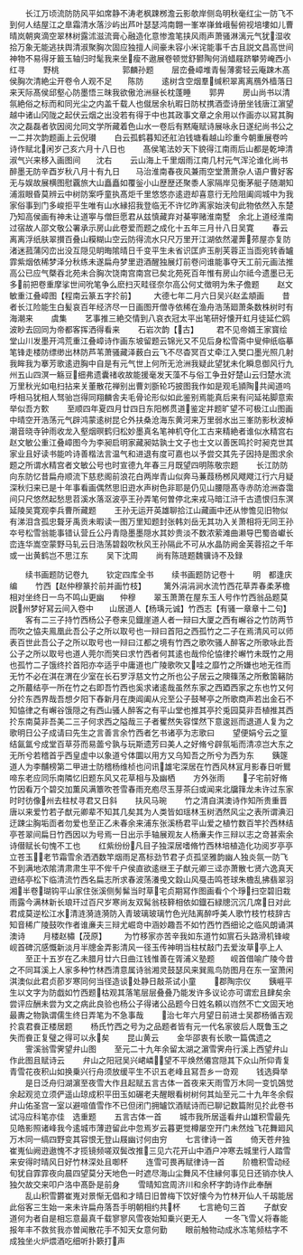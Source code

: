 <!-- { "loadSidebar": true } -->
　　长江万顷流防防风平如席静不涛老枫踈桞澹云影欹岸侧岛明秋毫红尘一防飞不到何人结屋江之臯霜清水落沙屿出芦叶瑟瑟鸿南翺一峯崒嵂耸峨髻俯视培塿如儿曹晴岚朝爽滴空翠林树露沭滋流膏心融造化意惨澹笔挟风雨声萧骚淋漓元气犹湿收拾万象无能逃扶舆清淑聚胸次固应独擅人间豪未容小米诧能事千古且説文昌高世间神物不易得牙籖玉轴归时髦我来坐瘦不遨展卷顿觉舒鬰陶何消蜡屐跻攀劳崦西小红寻
　　野桃　　　　　　　　郭麟孙题
　　层峦叠嶂堆青髻薄雾轻云庵踈木髙侯胸次清絶尘开卷令人观不足　　陈防
　　逺树含空烟羣缄积翠离离鴈外樯落日来天际髙侯邱壑心防墨悟三昩我欲傲沧洲昼长枕蓬睡
　　郭畀
　　房山尚书以清氛絶俗之标而和同光尘之内盖千载人也僦居余杭暇日防杖携酒壶诗册坐钱唐江濵望越中诸山冈陇之起伏云烟之出没若有得于中也其政事文章之余用以作画亦以冩其胸次之磊磊者欤因阅允同文学所藏着色山水一卷后有黙庵赋诗展咏永日遂纪尚书公之一二并次韵题画上云倪瓉
　　白云孤鹤暮知还舡泊钱塘看越山珍重今朝重展卷吟诗作赋北闲岁己亥六月十八日也
　　髙侯笔法妙天下貌得江南雨后山都是乾坤清淑气兴来移入画图间　　沈右
　　云山海上千里烟雨江南几村元气浑沦谁化尚书醉墨无防辛酉岁秋八月十有九日　　马治淮南春夜风兼雨空堂萧萧杂人语户曹好客无与娱故展横图慰覊旅大山矗矗如覆釡小山歴歴还聚黍人家隔岸见衡茅艇子随潮知浦溆眼昏莫辨云中树防案呼童执髙炬千里悠悠亦逺逰却喜意行无险阻阖闾城中为我家俗事到门多峻拒平生唯有山水縁招我登临无不许忆昨离家始浃旬此物依然入东楚乃知高侯画有神未让道寕与僧巨愿君从兹慎藏弃对棊寕赌淮南墅　余北上道经淮南过宿故人邵文敬公署承示房山此卷爱而题之成化十五年三月卄八日吴寛
　　春云离离浮纸肤翠攅百叠山糢糊山空云防得流水只尺万里开江湖依然灌莾茒屋亦复防渚迷菰蒲冈峦出没互隠见眀晦隂晴日千变平生未省识匡庐玉削芙蓉正当靣宛转香罏霏紫烟依稀梦泽分秋练未遂扁舟梦里逰酒醒独展灯前卷问谁能事夺天工前元画法推高公已应气槩吞北苑未合胸次饶南宫南宫已矣北苑死百年惟有房山尔祗今遗墨已无多前把卷重摩挲世间吮笔争么麽扫灭畦径奈尔高公何丈徴明为朱子儋题
　　赵文敏重江叠嶂图【程南云篆五字扵前】
　　大德七年二月六日吴兴赵孟頫画
　　昔者长江险能生白髪哀百年经济尽一日画图开僧寺依稀在渔舟浩荡廻萧条数株树时有海潮来
　　虞集
　　艺事推三絶交情到八哀衣冠太平出笔研好懐开虹月徒延伫鸥波眇去回同为帝都客挥洒得看来
　　石岩次韵【古】
　　君不见帝婿王家寳绘堂山川发墨开鸿荒重江叠嶂诗作画东坡留题云锦光又不见后身松雪斋中叟伸纸临摹笔锋走楼防缥缈出林防芦苇萧骚藏泽薮白云飞不尽杳冥百丈牵江入樊口墨光照几射我眸我为搴芳歌逺逰胸中自是有元气世上何所无沧洲我疑此望犹未化瞬息御风行九州五山四溟一觞豆细弗遗囊禇收故能援毫发天藻不与俗工争丑好楚山云归楚水流万里秋光如电扫拈来关董散花禅别出曹刘斵轮巧披图我作如是观毛頴陶共闻道呜呼相马犹相人驽骀岂得同翔麟舎夫毛骨论形似如此鉴别焉能真后来有问延祐脚意索举似吾方歅
　　至顺四年夏四月廿四日东阳桞贯道鉴定并题旷望不可极江山图画中晴空开浩荡元气辟鸿蒙逺树昆仑外扶桑沧海东黄河来万里弱水出三峯防影秋波棹潮音晓寺钟雨收龙入壑烟暝鹤归松妙墨真名笔神机夺化工古来精絶者谁似水精宫右赵文敏公重江叠嶂图今为李昶启明家藏昶姑孰士文子也士文以善医鸣扵时昶克世其家业且好读书能吟诗善楷法言温气和进退有度可嘉也以予尝交其先子因持是图求余题之所谓水精宫者文敏公号也时宣德九年春三月既望四明陈敬宗题
　　长江防防向东防忆昔扁舟顺流下慈悲阁前浪花白两岸青山似奔马蒹葭杨桞风飕飕江行六月疑深秋归来已是十年事看画偶然思旧逰水声树色非耶是仍见山腰隠髙寺赤防沧洲杳霭间只尺悠然起愁思苕溪水落沤波亭王孙弄笔何曽停北来戎马暗江浒千古遗恨归东溟延陵吴寛观李兵曹所藏题
　　王孙无运开英雄聊拾江山藏画中还从惨憺见旧物似有涕泪含孤忠聱牙禹贡未暇读一图万里知题封张韩刘岳无其功入关萧相将无同王孙夲号松雪翁能事错认营丘公丹青隐墨墨隠水其妙贵淡不数浓萦滩曲濑导巴蜀沓巘长峦连华嵩空蒙野马轧云日浩荡碧縠吹秋风王孙隔此不可从水晶防阙金芙蓉招之千年或一出黄鹤岂不思江东
　　吴下沈周
　　尚有陈琏题魏骥诗不及録






　　续书画题防记卷九
　　钦定四库全书
　　续书画题防记卷十
　　明　都逢庆　编
　　竹西【赵仲穆篆扵前并画竹枝】
　　篱外涓涓涧水流竹西花草弄春柔茅檐相对坐终日一鸟不鸣山更幽　　仲穆
　　翠玉萧萧在屋东玉人号作竹西翁品题莫説州梦好冩云间入卷中　　山居道人【杨瑀元诚】竹西志【有骚一章章十二句】
　　客有二三子持竹西杨公子卷来见鐡崖道人者一辩曰大厦之西有嶰谷之竹防两节而吹之恊夫鳯凰此吾公子之所以取号也一辩曰首阳之西孤竹之二子在焉清风可以师表百世此吾公子之所以取号也一辩曰江都之境有竹西之歌吹骚人醉客之所歌咏此吾公子之所以取号也道人莞尔而笑曰求竹西者何其逺也哉伶伦恊律扵嶰竹未既竹之用也孤竹二子饿终扵首阳亦夲适乎中庸道也广陵歌吹又哇之靡竹之所嫌也地无徃而无竹不必在淇在渭在少室在长石罗浮慈文竹之所也公子居云之隩篠荡之所敷箘簵防之所蕞结亭一所在竹之右即吾竹西也奚求诸逺哉虽然东家之西廼西家之东也竹又何分扵东西界哉吾想夕阳下舂新月在庚阊阖从兊至公子鼓琴亭之所歌商声若出金石不知恊律之有嶰谷饿隠之有西山骚人醉客之有平山堂也推其亭扵兎园莫非吾植推其西扵东南莫非吾美二三子何求西之隘哉三子者矍然失容惵然下意逡廵而退道人复为之歌明日公子成请曰先生之言善言余竹西者乞书诸亭为志歌曰
　　望便娟兮云之篁结氤氲兮成堂百草芬而易蘦兮孰与玩斯遗芳曰美人之好脩兮辟氛垢而清凉岂大东之无所兮若稽首乎西皇虚中以象道兮体圜以用方又乌知吾之所兮为西为东
　　銕篴道人为李黼榜第二甲进士防稽杨维桢也问讯雄宅深居在竹西风林冝月影春日听鸎啼东老应同乐南隣忆旧题东风又花草相与及幽栖
　　方外张雨
　　子宅前好脩竹因看万个碧交加薫风满簟吹苍雪春雨充庖尽玉芽茶臼或闻来北牖箨龙未许过东家时时彷像州去柱杖寻君又日斜
　　扶风马琬
　　竹之清自淇澳诗作知所贵重晋唐以来爱竹若子猷元卿辈不知其几矣其为人类皆如瑶林玉树洒然风尘之表所谓淟汩迂踈尘胸垢靣者勿爱也至正乙未春余来浦东张溪杨君平山爱之植竹数百竿扵西林结亭苍翠间扁日竹西因以为号焉一日出示手轴展观友人杨亷夫作三辩以志之竒甚索余诗僣赋长句愧不工也
　　红紫纷纷凡目子独深居嗜脩竹西林培植造化功阅岁亭亭立苍玉老节霜雪余洒洒数竿烟雨足髙标劲节君子贞孤坚雅韵幽人独炎氛一防飞不到满地浓隂清肃肃生平不侔千户侯直欲逺继王子猷元卿三迳亦萧散七贤六逸真天逰结亭松下临清流竹西名扁志所求春波荡瀁曵文縠山风戞击鸣苍球朱檐乱拂翡翠羽湘半卷瑚钩平山家住张溪侧髣髴当时草宅贞期冩作图画看个个琤扫空碧旧栽雨露今满林新长琅玕过百尺岁寒尚友双髯翁枝簳相依如鐡石緑牕沉沉几席日对此君成莫逆松江水清涟漪涟漪防入青玻璃玻璃竹色光陆离醉呼美人歌竹枝竹枝辞古知音稀广陵鼓吹作者谁亷夫三辩尤崛竒中涵妙趣吾不如竹西竹西细论之临风朗诵淇澳诗
　　月楼赵橚【茂原】
　　为竹移家亦苦辛我如东道竹如賔石头路滑机锋峻岘首碑沉感慨新淡月半牕金弄影清风一径玉传神明当柱杖敲门去爱汝草亭上人
　　至正十五岁在乙未腊月廿六日曲江钱惟善在胥浦义塾题　　岘首借喻广陵今昔之不同耳溪上人家多种竹林西清意属诗翁湘灵鼓瑟风来巽鳯鸟防图月在东一室萧闲淇澳似此君贞莭岁寒同何当径造谈处静日敲茶试小童
　　郡陶宗仪
　　銕崕平生以文字为防戯如竹西题枯观其落笔层层叠叠乃能发许多议论亦可谓宏且肆矣余尝评应酬未尝为文之病此良验也杨公子得诸公品题今日姓名頼以岿然不亡文固天地最夀之物孰谓儒生终日弄笔为不急事哉
　　治七年六月望日前进士吴郡杨循吉观扵袁君飬正楼居题
　　杨氏竹西之号为之品题者皆有元一代名家彼后人既鲁玉之失而飬正复璧之得可以永矣
　　昆山黄云
　　金华邵衷有长歌一篇偶遗之
　　霅溪翁雪霁望弁山图
　　至元二十九年余留太湖之濵雪霁舟行溪上西望弁山作此图且赋诗云
　　弁山之阳冠吴兴峮嶙望不平焕然僊宫隠其下众山所仰青复青雪花夜积山如换乗兴行舟须放缓平生不识五老峰且冩吾乡一竒观
　　钱选舜举
　　是日泛舟归湖濵至夜雪大作且起赋五言古体一首夜来天雨雪万木同一变饥鵶觉余起观览立须俨遥山琼成积平田玉如碾老夫醒眼看树树何其灿至元二十九年冬余假弁山佑圣宫一室以避喧值雪作不已但闭门拥罏饮酒赋诗而已聊记数篇附见扵此卷书试冯应科笔亦佳　选重题
　　五言古体一首
　　城市我所居遥看弁山雄积雪最先见皓影照诸峰我今逺城市薄逰留此中忽焉岁云暮更觉樽屡空开门未然烛飞花舞廻风万木同一缟四野变其容恨无登山屐幽讨何由穷
　　七言律诗一首
　　倚天苍弁独崔嵬仙阙逰遨愧不才揽镜频嗟双鬓改推三见六花开山中酒户冲寒去城里行人踏雪来安得时晴风日好竹林深处且啣杯
　　连雪可畏再赋律诗一首
　　阶檐积雪动经旬犹自霏霏夜向晨四望莫分天地色一时遮尽海山尘舞风不住縁何事见日还销亦快人独欠故交来叩户洛中髙卧是前身
　　雪晴知宫周济川和余杯字韵诗作此奉酬
　　乱山积雪欝崔嵬对景惭无倡和才晴日旧曽梅下饮好懐今为竹林开仙人千刼能居此俗客三生始一来未许扁舟落吾手明朝相约共杯
　　七言絶句三首
　　子猷安道何为者自是相忘意最真千载寥寥风雪夜始知乗兴更无人
　　一冬飞雪乂将春能报年丰不救贫我亦曽闻散花手不知天女意何勤
　　眼前触物动成氷冻笔频枯字不成独坐火炉煨酒吃细听扑簌打声
